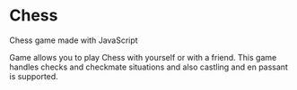 # Chess
Chess game made with JavaScript

Game allows you to play Chess with yourself or with a friend.
This game handles checks and checkmate situations and also castling and en passant is supported.
